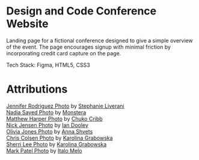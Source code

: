 # Design and Code Conference Website 

Landing page for a fictional conference designed to give a simple overview of the event. The page encourages signup with minimal friction by incorporating credit card capture on the page.

Tech Stack: Figma, HTML5, CSS3

# Attributions

[Jennifer Rodriguez Photo](https://unsplash.com/photos/Zz5LQe-VSMY) by [Stephanie Liverani](https://unsplash.com/@steph)<br/>
[Nadia Sayed Photo](https://www.pexels.com/photo/young-positive-arabian-muslim-woman-in-hijab-smiling-6194365/) by [Monstera](https://www.pexels.com/@gabby-k)<br/>
[Matthew Harper Photo](https://unsplash.com/photos/6UwpM1835DY) by [Chuko Cribb](https://unsplash.com/@chuko)<br/>
[Nick Jensen Photo](https://unsplash.com/photos/d1UPkiFd04A) by [Ian Dooley](https://unsplash.com/@sadswim)<br/>
[Olivia Jones Photo](https://www.pexels.com/photo/positive-black-woman-looking-at-camera-5325840/) by [Anna Shvets](https://www.pexels.com/@shvetsa)<br/>
[Chris Colsen Photo](https://www.pexels.com/photo/man-in-white-and-black-striped-shirt-with-black-framed-eyeglasses-6333501/) by [Karolina Grabowska](https://www.pexels.com/@karolina-grabowska)<br/>
[Sherri Lee Photo](https://www.pexels.com/photo/woman-in-pink-long-sleeve-shirt-8555496/) by [Karolina Grabowska](https://www.pexels.com/@karolina-grabowska)<br/>
[Mark Patel Photo](https://www.pexels.com/photo/portrait-photo-of-smiling-man-with-his-arms-crossed-standing-in-front-of-white-wall-2379004/) by [Italo Melo](https://www.pexels.com/@italo-melo-881954)<br/>
